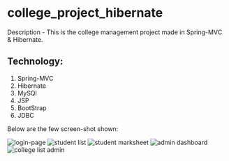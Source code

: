 # college_project_hibernate

Description - This is the college management project made in Spring-MVC & Hibernate.

Technology:
------------
1. Spring-MVC
2. Hibernate
3. MySQl
4. JSP
5. BootStrap
6. JDBC

Below are the few screen-shot shown:

![login-page](https://user-images.githubusercontent.com/31382963/43042394-4624cedc-8d9a-11e8-9219-aa8c349294f9.JPG)
![student list](https://user-images.githubusercontent.com/31382963/43042422-e6676d3c-8d9a-11e8-8573-87af7196b5b4.JPG)
![student marksheet](https://user-images.githubusercontent.com/31382963/43042423-e693d39a-8d9a-11e8-9eee-8e18848e2c4c.JPG)
![admin dashboard](https://user-images.githubusercontent.com/31382963/43042424-e6bcadf6-8d9a-11e8-8e7b-99ef7a83d5fc.JPG)
![college list admin](https://user-images.githubusercontent.com/31382963/43042425-e6e62226-8d9a-11e8-84b3-676a3c411659.JPG)
